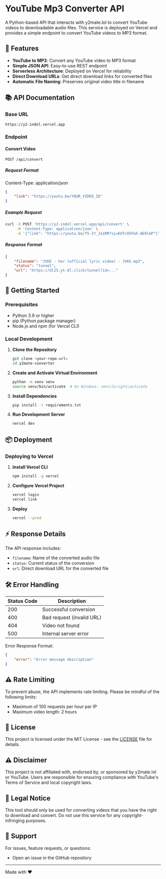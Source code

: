 # YouTube Mp3 Converter API

A Python-based API that interacts with y2mate.lol to convert YouTube videos to downloadable audio files. This service is deployed on Vercel and provides a simple endpoint to convert YouTube videos to MP3 format.

## 🌟 Features

- **YouTube to MP3**: Convert any YouTube video to MP3 format
- **Simple JSON API**: Easy-to-use REST endpoint
- **Serverless Architecture**: Deployed on Vercel for reliability
- **Direct Download URLs**: Get direct download links for converted files
- **Automatic File Naming**: Preserves original video title in filename

## 📚 API Documentation

### Base URL
```
https://y2-indol.vercel.app
```

### Endpoint

#### Convert Video
```http
POST /api/convert
```

##### Request Format
Content-Type: application/json

```json
{
    "link": "https://youtu.be/YOUR_VIDEO_ID"
}
```

##### Example Request
```bash
curl -X POST 'https://y2-indol.vercel.app/api/convert' \
     -H 'Content-Type: application/json' \
     -d '{"link": "https://youtu.be/f5-IY_Ja1RM?si=KUTcO5FmX-AE8lmP"}'
```

##### Response Format
```json
{
    "filename": "JVKE - her (official lyric video) - JVKE.mp3",
    "status": "tunnel",
    "url": "https://dl25.yt-dl.click/tunnel?id=..."
}
```

## 🚀 Getting Started

### Prerequisites
- Python 3.9 or higher
- pip (Python package manager)
- Node.js and npm (for Vercel CLI)

### Local Development

1. **Clone the Repository**
   ```bash
   git clone <your-repo-url>
   cd y2mate-converter
   ```

2. **Create and Activate Virtual Environment**
   ```bash
   python -m venv venv
   source venv/bin/activate  # On Windows: venv\Scripts\activate
   ```

3. **Install Dependencies**
   ```bash
   pip install -r requirements.txt
   ```

4. **Run Development Server**
   ```bash
   vercel dev
   ```

## 📦 Deployment

### Deploying to Vercel

1. **Install Vercel CLI**
   ```bash
   npm install -g vercel
   ```

2. **Configure Vercel Project**
   ```bash
   vercel login
   vercel link
   ```

3. **Deploy**
   ```bash
   vercel --prod
   ```

## ⚡ Response Details

The API response includes:
- `filename`: Name of the converted audio file
- `status`: Current status of the conversion
- `url`: Direct download URL for the converted file

## 🛠️ Error Handling

| Status Code | Description                                    |
|-------------|------------------------------------------------|
| 200         | Successful conversion                          |
| 400         | Bad request (invalid URL)                      |
| 404         | Video not found                               |
| 500         | Internal server error                         |

Error Response Format:
```json
{
    "error": "Error message description"
}
```

## ⚠️ Rate Limiting

To prevent abuse, the API implements rate limiting. Please be mindful of the following limits:
- Maximum of 100 requests per hour per IP
- Maximum video length: 2 hours



## 📄 License

This project is licensed under the MIT License - see the [LICENSE](LICENSE) file for details.

## ⚠️ Disclaimer

This project is not affiliated with, endorsed by, or sponsored by y2mate.lol or YouTube. Users are responsible for ensuring compliance with YouTube's Terms of Service and local copyright laws.

## 🚫 Legal Notice

This tool should only be used for converting videos that you have the right to download and convert. Do not use this service for any copyright-infringing purposes.

## 📮 Support

For issues, feature requests, or questions:
- Open an issue in the GitHub repository
  

---

Made with ❤️ 
